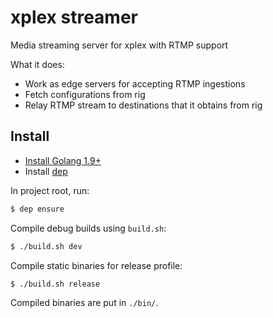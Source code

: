 xplex streamer
==============

Media streaming server for xplex with RTMP support

What it does:

- Work as edge servers for accepting RTMP ingestions
- Fetch configurations from rig
- Relay RTMP stream to destinations that it obtains from rig

## Install

- [Install Golang 1.9+](https://golang.org/doc/install)
- Install [dep](https://golang.github.io/dep/docs/installation.html)

In project root, run:

```sh
$ dep ensure
```

Compile debug builds using `build.sh`:

```sh
$ ./build.sh dev
```

Compile static binaries for release profile:

```sh
$ ./build.sh release
```

Compiled binaries are put in `./bin/`.
